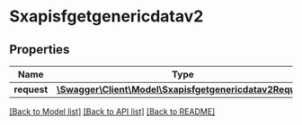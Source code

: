 # Sxapisfgetgenericdatav2

## Properties
Name | Type | Description | Notes
------------ | ------------- | ------------- | -------------
**request** | [**\Swagger\Client\Model\Sxapisfgetgenericdatav2Request**](Sxapisfgetgenericdatav2Request.md) |  | [optional] 

[[Back to Model list]](../README.md#documentation-for-models) [[Back to API list]](../README.md#documentation-for-api-endpoints) [[Back to README]](../README.md)



